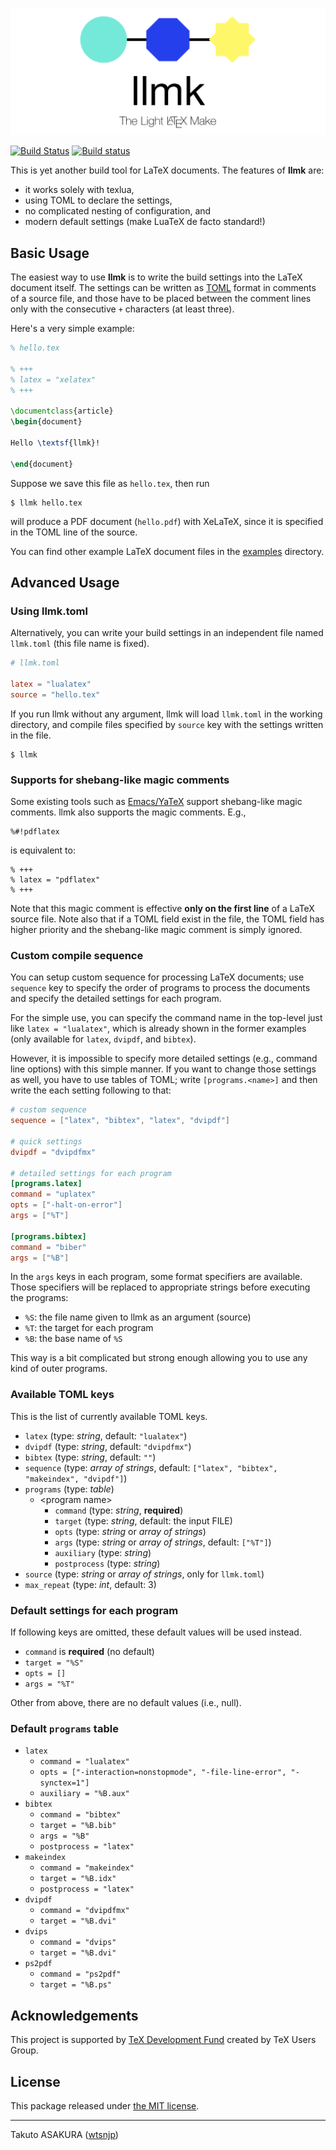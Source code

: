 ![llmk: The Light LaTeX Make](./doc/logo.png)

[![Build Status](https://travis-ci.org/wtsnjp/llmk.svg?branch=master)](https://travis-ci.org/wtsnjp/llmk)
[![Build status](https://ci.appveyor.com/api/projects/status/1papc7m85kl9iph1?svg=true)](https://ci.appveyor.com/project/wtsnjp/llmk)

This is yet another build tool for LaTeX documents. The features of **llmk** are:

* it works solely with texlua,
* using TOML to declare the settings,
* no complicated nesting of configuration, and
* modern default settings (make LuaTeX de facto standard!)

## Basic Usage

The easiest way to use **llmk** is to write the build settings into the LaTeX document itself. The settings can be written as [TOML](https://github.com/toml-lang/toml) format in comments of a source file, and those have to be placed between the comment lines only with the consecutive `+` characters (at least three).

Here's a very simple example:

```latex
% hello.tex

% +++
% latex = "xelatex"
% +++

\documentclass{article}
\begin{document}

Hello \textsf{llmk}!

\end{document}
```

Suppose we save this file as `hello.tex`, then run

```
$ llmk hello.tex
```

will produce a PDF document (`hello.pdf`) with XeLaTeX, since it is specified in the TOML line of the source.

You can find other example LaTeX document files in the [examples](./examples) directory.

## Advanced Usage

### Using llmk.toml

Alternatively, you can write your build settings in an independent file named `llmk.toml` (this file name is fixed).

```toml
# llmk.toml

latex = "lualatex"
source = "hello.tex"
```

If you run llmk without any argument, llmk will load `llmk.toml` in the working directory, and compile files specified by `source` key with the settings written in the file.

```
$ llmk
```

### Supports for shebang-like magic comments

Some existing tools such as [Emacs/YaTeX](https://www.yatex.org/) support shebang-like magic comments. llmk also supports the magic comments. E.g.,

```
%#!pdflatex
```

is equivalent to:

```
% +++
% latex = "pdflatex"
% +++
```

Note that this magic comment is effective **only on the first line** of a LaTeX source file. Note also that if a TOML field exist in the file, the TOML field has higher priority and the shebang-like magic comment is simply ignored.

### Custom compile sequence

You can setup custom sequence for processing LaTeX documents; use `sequence` key to specify the order of programs to process the documents and specify the detailed settings for each program.

For the simple use, you can specify the command name in the top-level just like `latex = "lualatex"`, which is already shown in the former examples (only available for `latex`, `dvipdf`, and `bibtex`).

However, it is impossible to specify more detailed settings (e.g., command line options) with this simple manner. If you want to change those settings as well, you have to use tables of TOML; write `[programs.<name>]` and then write the each setting following to that:

```toml
# custom sequence
sequence = ["latex", "bibtex", "latex", "dvipdf"]

# quick settings
dvipdf = "dvipdfmx"

# detailed settings for each program
[programs.latex]
command = "uplatex"
opts = ["-halt-on-error"]
args = ["%T"]

[programs.bibtex]
command = "biber"
args = ["%B"]
```

In the `args` keys in each program, some format specifiers are available. Those specifiers will be replaced to appropriate strings before executing the programs:

* `%S`: the file name given to llmk as an argument (source)
* `%T`: the target for each program
* `%B`: the base name of `%S`

This way is a bit complicated but strong enough allowing you to use any kind of outer programs.

### Available TOML keys

This is the list of currently available TOML keys.

* `latex` (type: *string*, default: `"lualatex"`)
* `dvipdf` (type: *string*, default: `"dvipdfmx"`)
* `bibtex` (type: *string*, default: `""`)
* `sequence` (type: *array of strings*, default: `["latex", "bibtex", "makeindex", "dvipdf"]`)
* `programs` (type: *table*)
	* \<program name\>
		* `command` (type: *string*, **required**)
    	* `target` (type: *string*, default: the input FILE)
		* `opts` (type: *string* or *array of strings*)
		* `args` (type: *string* or *array of strings*, default: `["%T"]`)
		* `auxiliary` (type: *string*)
		* `postprocess` (type: *string*)
* `source` (type: *string* or *array of strings*, only for `llmk.toml`)
* `max_repeat` (type: *int*, default: 3)

### Default settings for each program

If following keys are omitted, these default values will be used instead.

* `command` is **required** (no default)
* `target = "%S"`
* `opts = []`
* `args = "%T"`

Other from above, there are no default values (i.e., null).

### Default `programs` table

* `latex`
	* `command = "lualatex"`
	* `opts = ["-interaction=nonstopmode", "-file-line-error", "-synctex=1"]`
	* `auxiliary = "%B.aux"`
* `bibtex`
	* `command = "bibtex"`
	* `target = "%B.bib"`
	* `args = "%B"`
	* `postprocess = "latex"`
* `makeindex`
	* `command = "makeindex"`
	* `target = "%B.idx"`
	* `postprocess = "latex"`
* `dvipdf`
	* `command = "dvipdfmx"`
	* `target = "%B.dvi"`
* `dvips`
	* `command = "dvips"`
	* `target = "%B.dvi"`
* `ps2pdf`
	* `command = "ps2pdf"`
	* `target = "%B.ps"`

## Acknowledgements

This project is supported by [TeX Development Fund](https://www.tug.org/tc/devfund/) created by TeX Users Group.

## License

This package released under [the MIT license](./LICENSE).

---

Takuto ASAKURA ([wtsnjp](https://twitter.com/wtsnjp))
